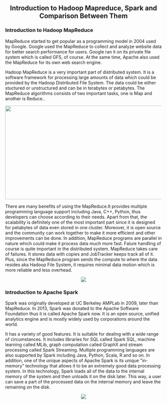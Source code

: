 <div align=center>
  
## Introduction to Hadoop Mapreduce, Spark and Comparison Between Them
</div>

### Introduction to Hadoop MapReduce
MapReduce started to get popular as a programming model in 2004 used by Google. Google used the MapReduce to collect and analyze website data for better search performance for users. Google ran it on its private file system which is called GFS, of course. At the same time, Apache also used the MapReduce for its own web search engine. 


Hadoop MapReduce is a very important part of distributed system. It is a software framework for processing large amounts of data which could be provided by the Hadoop Distributed File System. The data could be either stuctured or unstructured and can be in terabytes or petabytes. The MapReduce algorithms consists of two important tasks, one is Map and another is Reduce..
<div align=center>
<img src = "https://github.com/gowarrior/dist-sys-practice/blob/master/technical-report/image.png" width="700" height="300" >
</div>

There are many benefits of using the MapReduce.It provides multiple programming language support including Java, C++, Python, thus developers can choose according to their needs. Apart from that, the scalability is definitely one of the most important part since it is designed for petabytes of data even stored in one cluster. Moreover, it is open source and the community can work together to make it more efficient and other improvements can be done. In addition, MapReduce programs are parallel in nature which could make it process data much more fast. Falure handling of course is quite important in the distributed system. MapReduce takes care of failures. It stores data with copies and JobTracker keeps track all of it. Plus, since the MapReduce program sends the compute to where the data resides aka Hadoop File System, it requires minimal data motion which is more reliable and less overhead.

<div align=center>
<img src = "https://github.com/gowarrior/dist-sys-practice/blob/master/technical-report/1.jpg" >
</div>

### Introduction to Apache Spark
Spark was originally developed at UC Berkeley AMPLab in 2009, later than MapReduce. In 2013, Spark was donated to the Apache Software Foundation thus it is called Apache Spark now. It is an open source, unified analytics engine and is mostly widely used by corporations around the world.

It has a variety of good features. It is suitable for dealing with a wide range of circumstances. It includes libraries for SQL called Spark SQL, machine learning called MLib, graph computation called GraphX and stream processing called Spark Streaming. Multiple programming languages are also supported by Spark including Java, Python, Scala,  R and so on. In addition, one of the unique aspects of Apache Spark is its unique "in-memory" technology that allows it to be an extremely good data processing system. In this technology, Spark loads all of the data to the internal memory of the system and then unloads it on the disk later. This way, a user can save a part of the processed data on the internal memory and leave the remaining on the disk. 
<div align=center>
<img src = "https://github.com/gowarrior/dist-sys-practice/blob/master/technical-report/3.png" >
</div>
